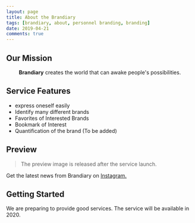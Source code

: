 ```yaml
---
layout: page
title: About the Brandiary
tags: [brandiary, about, personnel branding, branding]
date: 2019-04-21
comments: true
---
```

 
## Our Mission

<center><b>Brandiary</b> creates the world that can awake people's possibilities.</center>

## Service Features
* express oneself easily
* Identify many different brands
* Favorites of Interested Brands
* Bookmark of Interest
* Quantification of the brand (To be added)

## Preview
> The preview image is released after the service launch.


Get the latest news from Brandiary on [Instagram.](https://www.instagram.com/brandiary_official/)

## Getting Started

We are preparing to provide good services.
The service will be available in 2020.

<!-- [Install Brandiary App.](https://brandiary.github.io){: .btn #install-btn} -->
